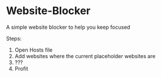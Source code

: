 # Website-Blocker
A simple website blocker to help you keep focused


Steps:
1. Open Hosts file
2. Add websites where the current placeholder websites are 
3. ??? 
4. Profit
